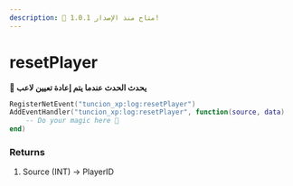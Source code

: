 ```yaml
---
description: 🔧 متاح منذ الإصدار 1.0.1!
---
```


# resetPlayer

**📢 يحدث الحدث عندما يتم إعادة تعيين لاعب**

```lua
RegisterNetEvent("tuncion_xp:log:resetPlayer")
AddEventHandler("tuncion_xp:log:resetPlayer", function(source, data)
    -- Do your magic here 💫
end)
```

### Returns

1. Source <span className="color-blue">(INT)</span> <span className="color-orange">-> PlayerID</span>